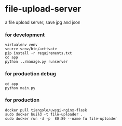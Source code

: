 # file-upload-server
a file upload server, save jpg and json

### for development
```
virtualenv venv
source venv/bin/activate
pip install -r requirements.txt
cd app
python ../manage.py runserver
```
### for production debug
```
cd app
python main.py
```
### for production
```
docker pull tiangolo/uwsgi-nginx-flask
sudo docker build -t file-uploader .
sudo docker run -d -p  80:80 --name fu file-uploader
```